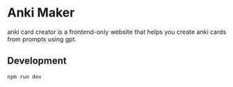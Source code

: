 # Anki Maker
anki card creator is a frontend-only website that helps you create anki cards from prompts using gpt.

## Development

`npm run dev`



